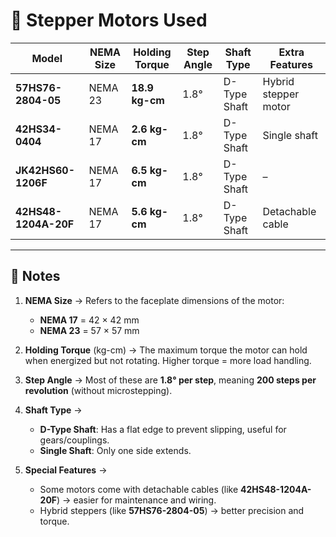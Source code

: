 
# 📌 Stepper Motors Used

| Model                | NEMA Size | Holding Torque | Step Angle | Shaft Type   | Extra Features       |
| -------------------- | --------- | -------------- | ---------- | ------------ | -------------------- |
| **57HS76-2804-05**   | NEMA 23   | **18.9 kg-cm** | 1.8°       | D-Type Shaft | Hybrid stepper motor |
| **42HS34-0404**      | NEMA 17   | **2.6 kg-cm**  | 1.8°       | D-Type Shaft | Single shaft         |
| **JK42HS60-1206F**   | NEMA 17   | **6.5 kg-cm**  | 1.8°       | D-Type Shaft | –                    |
| **42HS48-1204A-20F** | NEMA 17   | **5.6 kg-cm**  | 1.8°       | D-Type Shaft | Detachable cable     |

---

## 📖 Notes

1. **NEMA Size** → Refers to the faceplate dimensions of the motor:

   * **NEMA 17** = 42 × 42 mm
   * **NEMA 23** = 57 × 57 mm

2. **Holding Torque** (kg-cm) → The maximum torque the motor can hold when energized but not rotating. Higher torque = more load handling.

3. **Step Angle** → Most of these are **1.8° per step**, meaning **200 steps per revolution** (without microstepping).

4. **Shaft Type** →

   * **D-Type Shaft**: Has a flat edge to prevent slipping, useful for gears/couplings.
   * **Single Shaft**: Only one side extends.

5. **Special Features** →

   * Some motors come with detachable cables (like **42HS48-1204A-20F**) → easier for maintenance and wiring.
   * Hybrid steppers (like **57HS76-2804-05**) → better precision and torque.
